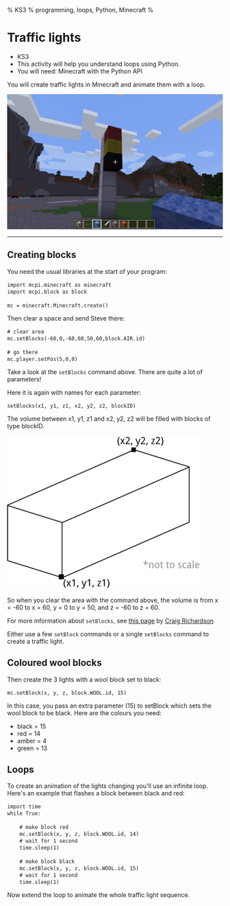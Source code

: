 % KS3
% programming, loops, Python, Minecraft
%

# Traffic lights

* KS3
* This activity will help you understand loops using Python.
* You will need: Minecraft with the Python API

You will create traffic lights in Minecraft and animate them with a loop.

![traffic lights](traffic.png)

----

## Creating blocks

You need the usual libraries at the start of your program:

~~~ { .python }
import mcpi.minecraft as minecraft
import mcpi.block as block

mc = minecraft.Minecraft.create()
~~~

Then clear a space and send Steve there:

~~~ { .python }
# clear area
mc.setBlocks(-60,0,-60,60,50,60,block.AIR.id)

# go there
mc.player.setPos(5,0,0)
~~~

Take a look at the `setBlocks` command above. There are quite a lot of
parameters!

Here it is again with names for each parameter:

    setBlocks(x1, y1, z1, x2, y2, z2, blockID)

The volume between x1, y1, z1 and x2, y2, z2 will be filled with blocks of type
blockID. 

![cuboid](cuboid2.png)

So when you clear the area with the command above, the volume is
from x = -60 to x = 60, y = 0 to y = 50, and z = -60 to z = 60.

For more information about `setBlocks`, see [this page](https://arghbox.wordpress.com/2013/07/07/minecraft-pi-api-setting-blocks/) by [Craig
Richardson](https://twitter.com/CraigArgh)

Either use a few `setBlock` commands or a single `setBlocks` command to create a
traffic light.

## Coloured wool blocks

Then create the 3 lights with a wool block set to black:

    mc.setBlock(x, y, z, block.WOOL.id, 15)

In this case, you pass an extra parameter (15) to setBlock which sets the wool
block to be black. Here are the colours you need:

* black = 15
* red = 14
* amber = 4
* green = 13

## Loops

To create an animation of the lights changing you'll use an infinite loop.
Here's an example that flashes a block between black and red:

~~~ { .python }
import time
while True:

    # make block red
    mc.setBlock(x, y, z, block.WOOL.id, 14)
    # wait for 1 second
    time.sleep(1)

    # make block black
    mc.setBlock(x, y, z, block.WOOL.id, 15)
    # wait for 1 second
    time.sleep(1)
~~~

Now extend the loop to animate the whole traffic light sequence.
